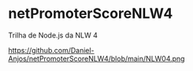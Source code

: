 # netPromoterScoreNLW4
Trilha de Node.js da NLW 4

https://github.com/Daniel-Anjos/netPromoterScoreNLW4/blob/main/NLW04.png
